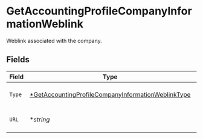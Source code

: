 # GetAccountingProfileCompanyInformationWeblink

Weblink associated with the company.


## Fields

| Field                                                                                                                              | Type                                                                                                                               | Required                                                                                                                           | Description                                                                                                                        |
| ---------------------------------------------------------------------------------------------------------------------------------- | ---------------------------------------------------------------------------------------------------------------------------------- | ---------------------------------------------------------------------------------------------------------------------------------- | ---------------------------------------------------------------------------------------------------------------------------------- |
| `Type`                                                                                                                             | [*GetAccountingProfileCompanyInformationWeblinkType](../../models/operations/getaccountingprofilecompanyinformationweblinktype.md) | :heavy_minus_sign:                                                                                                                 | The type of the weblink.                                                                                                           |
| `URL`                                                                                                                              | **string*                                                                                                                          | :heavy_minus_sign:                                                                                                                 | The full URL for the weblink.                                                                                                      |